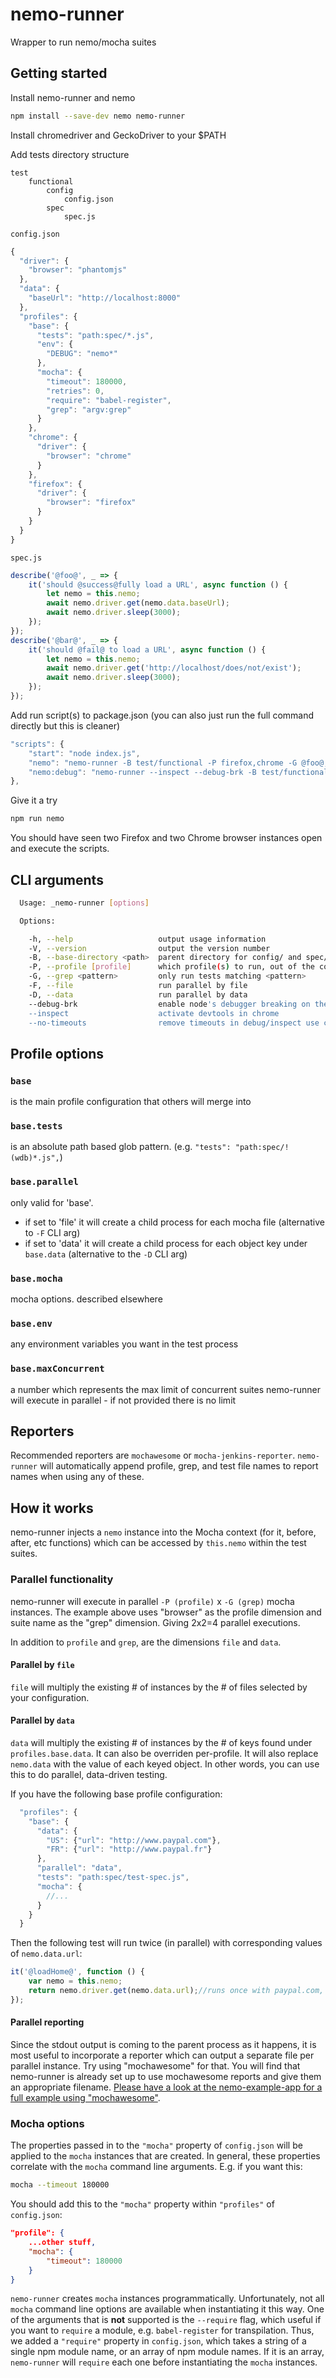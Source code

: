 # nemo-runner

Wrapper to run nemo/mocha suites

## Getting started

Install nemo-runner and nemo

```sh
npm install --save-dev nemo nemo-runner
```

Install chromedriver and GeckoDriver to your $PATH

Add tests directory structure

```
test
    functional
        config
            config.json
        spec
            spec.js
```

`config.json`

```js
{
  "driver": {
    "browser": "phantomjs"
  },
  "data": {
    "baseUrl": "http://localhost:8000"
  },
  "profiles": {
    "base": {
      "tests": "path:spec/*.js",
      "env": {
        "DEBUG": "nemo*"
      },
      "mocha": {
        "timeout": 180000,
        "retries": 0,
        "require": "babel-register",
        "grep": "argv:grep"
      }
    },
    "chrome": {
      "driver": {
        "browser": "chrome"
      }
    },
    "firefox": {
      "driver": {
        "browser": "firefox"
      }
    }
  }
}
```

`spec.js`

```js
describe('@foo@', _ => {
    it('should @success@fully load a URL', async function () {
        let nemo = this.nemo;
        await nemo.driver.get(nemo.data.baseUrl);
        await nemo.driver.sleep(3000);
    });
});
describe('@bar@', _ => {
    it('should @fail@ to load a URL', async function () {
        let nemo = this.nemo;
        await nemo.driver.get('http://localhost/does/not/exist');
        await nemo.driver.sleep(3000);
    });
});
```

Add run script(s) to package.json (you can also just run the full command directly but this is cleaner)

```js
"scripts": {
    "start": "node index.js",
    "nemo": "nemo-runner -B test/functional -P firefox,chrome -G @foo@,@bar@",
    "nemo:debug": "nemo-runner --inspect --debug-brk -B test/functional -P firefox -G @foo@"
},
```

Give it a try

```sh
npm run nemo
```

You should have seen two Firefox and two Chrome browser instances open and execute the scripts.

## CLI arguments

```sh
  Usage: _nemo-runner [options]

  Options:

    -h, --help                   output usage information
    -V, --version                output the version number
    -B, --base-directory <path>  parent directory for config/ and spec/ (or other test file) directories. relative to cwd
    -P, --profile [profile]      which profile(s) to run, out of the configuration
    -G, --grep <pattern>         only run tests matching <pattern>
    -F, --file                   run parallel by file
    -D, --data                   run parallel by data
    --debug-brk                  enable node's debugger breaking on the first line
    --inspect                    activate devtools in chrome
    --no-timeouts                remove timeouts in debug/inspect use case

```

## Profile options

### `base`

is the main profile configuration that others will merge into

### `base.tests`

is an absolute path based glob pattern. (e.g. `"tests": "path:spec/!(wdb)*.js",`)

### `base.parallel`

only valid for 'base'.

- if set to 'file' it will create a child process for each mocha file (alternative to `-F` CLI arg)
- if set to 'data' it will create a child process for each object key under `base.data` (alternative to the `-D` CLI arg)

### `base.mocha`

mocha options. described elsewhere

### `base.env`

any environment variables you want in the test process

### `base.maxConcurrent`

a number which represents the max limit of concurrent suites nemo-runner will execute in parallel - if not provided there is no limit

## Reporters

Recommended reporters are `mochawesome` or `mocha-jenkins-reporter`. `nemo-runner` will automatically append profile, grep, and test file names to report names when using any of these.

## How it works

nemo-runner injects a `nemo` instance into the Mocha context (for it, before, after, etc functions) which can be accessed by
`this.nemo` within the test suites.

### Parallel functionality

nemo-runner will execute in parallel `-P (profile)` x `-G (grep)` mocha instances. The example above uses "browser" as the
profile dimension and suite name as the "grep" dimension. Giving 2x2=4 parallel executions.

In addition to `profile` and `grep`, are the dimensions `file` and `data`.

#### Parallel by `file`

`file` will multiply the existing # of instances by the # of files selected by your configuration.

#### Parallel by `data`

`data` will multiply the existing # of instances by the # of keys found under `profiles.base.data`. It can also be overriden per-profile. It will also replace 
 `nemo.data` with the value of each keyed object. In other words, you can use this to do parallel, data-driven testing.
 
If you have the following base profile configuration:

```js
  "profiles": {
    "base": {
      "data": {
        "US": {"url": "http://www.paypal.com"},
        "FR": {"url": "http://www.paypal.fr"}
      },
      "parallel": "data",
      "tests": "path:spec/test-spec.js",
      "mocha": {
        //...
      }
    }
  }
```

Then the following test will run twice (in parallel) with corresponding values of `nemo.data.url`:

```js
it('@loadHome@', function () {
    var nemo = this.nemo;
    return nemo.driver.get(nemo.data.url);//runs once with paypal.com, once with paypal.fr
});
```
#### Parallel reporting

Since the stdout output is coming to the parent process as it happens, it is most useful to incorporate a reporter which
can output a separate file per parallel instance. Try using "mochawesome" for that. You will find that nemo-runner is
already set up to use mochawesome reports and give them an appropriate filename. [Please have a look at the nemo-example-app
for a full example using "mochawesome"](https://github.com/paypal/nemo-example-app/blob/nemo-3-alpha/test/functional/config/profiles.json).

### Mocha options

The properties passed in to the `"mocha"` property of `config.json` will be applied to the `mocha` instances that are created. In general, these properties correlate with the `mocha` command line arguments. E.g. if you want this:

```sh
mocha --timeout 180000
```

You should add this to the `"mocha"` property within `"profiles"` of `config.json`:

```json
"profile": {
	...other stuff,
	"mocha": {
		"timeout": 180000
	}
}
```

`nemo-runner` creates `mocha` instances programmatically. Unfortunately, not all `mocha` command line options are available when instantiating it this way. One of the arguments that is **not** supported is the `--require` flag, which useful if you want to `require` a module, e.g. `babel-register` for transpilation. Thus, we added a `"require"` property in `config.json`, which takes a string of a single npm module name, or an array of npm module names. If it is an array, `nemo-runner` will `require` each one before instantiating the `mocha` instances.
